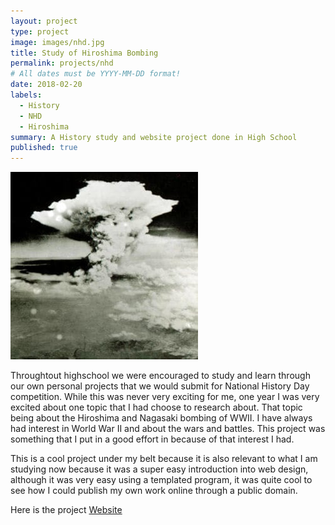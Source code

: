 ```yaml
---
layout: project
type: project
image: images/nhd.jpg
title: Study of Hiroshima Bombing
permalink: projects/nhd
# All dates must be YYYY-MM-DD format!
date: 2018-02-20
labels:
  - History
  - NHD
  - Hiroshima
summary: A History study and website project done in High School
published: true
---
```



  <img class="Hiroshima Bombing" src="https://github.com/JohananCS/JohananCS.github.io/blob/master/images/hiroshima1.jpg">


Throughtout highschool we were encouraged to study and learn through our own personal projects that we would submit for National History Day competition. While this was never very exciting for me, one year I was very excited about one topic that I had choose to research about. That topic being about the Hiroshima and Nagasaki bombing of WWII. I have always had interest in World War II and about the wars and battles. This project was something that I put in a good effort in because of that interest I had.

This is a cool project under my belt because it is also relevant to what I am studying now because it was a super easy introduction into web design, although it was very easy using a templated program, it was quite cool to see how I could publish my own work online through a public domain.


Here is the project [Website](http://19971852.nhd.weebly.com/annotated-bibliography.html)
